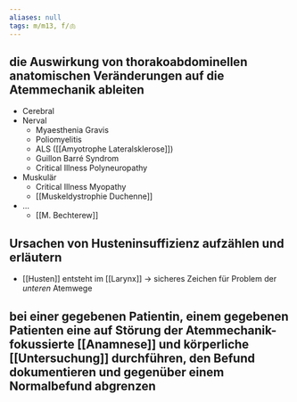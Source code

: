 ```yaml
---
aliases: null
tags: m/m13, f/🫁
---
```

## die Auswirkung von thorakoabdominellen anatomischen Veränderungen auf die Atemmechanik ableiten

- Cerebral
- Nerval
    - Myaesthenia Gravis
    - Poliomyelitis
    - ALS ([[Amyotrophe Lateralsklerose]])
    - Guillon Barré Syndrom
    - Critical Illness Polyneuropathy
- Muskulär
    - Critical Illness Myopathy
    - [[Muskeldystrophie Duchenne]]
- ...
    - [[M. Bechterew]]

## Ursachen von Husteninsuffizienz aufzählen und erläutern

- [[Husten]] entsteht im [[Larynx]] → sicheres Zeichen für Problem der *unteren* Atemwege

## bei einer gegebenen Patientin, einem gegebenen Patienten eine auf Störung der Atemmechanik-fokussierte [[Anamnese]] und körperliche [[Untersuchung]] durchführen, den Befund dokumentieren und gegenüber einem Normalbefund abgrenzen

